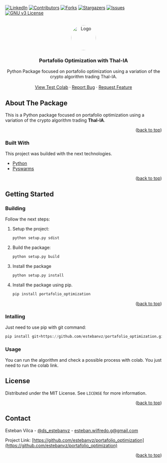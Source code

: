 <div id="top"></div>

[![LinkedIn][linkedin-shield]][linkedin-url]
[![Contributors][contributors-shield]][contributors-url]
[![Forks][forks-shield]][forks-url]
[![Stargazers][stars-shield]][stars-url]
[![Issues][issues-shield]][issues-url]
[![GNU v3 License][license-shield]][license-url]



<!-- PROJECT LOGO -->
<br />
<div align="center">
  <a href="https://github.com/estebanvz/portafolio_optimization/">
    <img src="https://avatars.githubusercontent.com/u/65377832?s=400&u=12c57a2350bcd69068ced71f630ca0d5559e6621&v=4)}" alt="Logo" width="80" height="80" style="border-radius:100%">
  </a>

  <h3 align="center"> Portafolio Optimization with Thal-IA
</h3>

  <p align="center">
    Python Package focused on portafolio optimization using a variation of the crypto algorithm trading Thal-IA.
    <br />
    <!-- <a href="https://github.com/estebanvz/portafolio_optimization"><strong>Explore the docs »</strong></a>
    <br /> -->
    <br />
    <a href="https://colab.research.google.com/drive/13X7DarOo4SaqaUodcXIPNqiNxSlHSNMA?usp=sharing">View Test Colab</a>
    ·
    <a href="https://github.com/estebanvz/portafolio_optimization/issues">Report Bug</a>
    ·
    <a href="https://github.com/estebanvz/portafolio_optimization/issues">Request Feature</a>
  </p>
</div>



<!-- TABLE OF CONTENTS
<details>
  <summary>Table of Contents</summary>
  <ol>
    <li>
      <a href="#about-the-project">About The Project</a>
      <ul>
        <li><a href="#built-with">Built With</a></li>
      </ul>
    </li>
    <li>
      <a href="#getting-started">Getting Started</a>
      <ul>
        <li><a href="#prerequisites">Prerequisites</a></li>
        <li><a href="#installation">Installation</a></li>
      </ul>
    </li>
    <li><a href="#usage">Usage</a></li>
    <li><a href="#roadmap">Roadmap</a></li>
    <li><a href="#contributing">Contributing</a></li>
    <li><a href="#license">License</a></li>
    <li><a href="#contact">Contact</a></li>
    <li><a href="#acknowledgments">Acknowledgments</a></li>
  </ol>
</details> -->



<!-- ABOUT THE PROJECT -->
## About The Package

This is a Python package focused on portafolio optimization using a variation of the crypto algorithm trading **Thal-IA**.

<p align="right">(<a href="#top">back to top</a>)</p>



### Built With

This project was builded with the next technologies.

* [Python](https://python.org/)
* [Pyswarms](https://pyswarms.readthedocs.io/en/latest/index.html)

<p align="right">(<a href="#top">back to top</a>)</p>



<!-- GETTING STARTED -->
## Getting Started


<!-- ### Prerequisites

You need the next components to run this project.
* Docker. To install it follow these steps [Click](https://docs.docker.com/get-docker/). 
  On Ubuntu, you can run:
```sh
sudo apt-get install docker-ce docker-ce-cli containerd.io
```
* Visual Studio Code. To install it follow these steps [Click](https://code.visualstudio.com/download). On Ubuntu, you can run:
```sh
sudo snap install code --classic
```
* Install the visual studio code extension "Remote - Containers" -->
### Building

Follow the next steps:

1. Setup the project:
   ```python
   python setup.py sdist
   ```
2. Build the package:
   ```python
   python setup.py build
   ```
3. Install the package
   ```python
   python setup.py install
   ```
4. Install the package using pip.
    ```bash
    pip install portafolio_optimization
    ```
<p align="right">(<a href="#top">back to top</a>)</p>

### Intalling

Just need to use pip with git command:
```python
pip install git+https://github.com/estebanvz/portafolio_optimization.git
```

### Usage

You can run the algorithm and check a possible process with colab. You just need to run the colab link.


<!-- USAGE EXAMPLES
## Usage

Use this space to show useful examples of how a project can be used. Additional screenshots, code examples and demos work well in this space. You may also link to more resources.

_For more examples, please refer to the [Documentation](https://example.com)_

<p align="right">(<a href="#top">back to top</a>)</p>



<!-- ROADMAP -->
<!-- ## Roadmap

- [x] Add Changelog
- [x] Add back to top links
- [ ] Add Additional Templates w/ Examples
- [ ] Add "components" document to easily copy & paste sections of the readme
- [ ] Multi-language Support
    - [ ] Chinese
    - [ ] Spanish

See the [open issues](https://github.com/estebanvz/portafolio_optimization/issues) for a full list of proposed features (and known issues).

<p align="right">(<a href="#top">back to top</a>)</p> -->

<!-- LICENSE -->
## License

Distributed under the MIT License. See `LICENSE` for more information.

<p align="right">(<a href="#top">back to top</a>)</p>



<!-- CONTACT -->
## Contact

Esteban Vilca - [@ds_estebanvz](https://twitter.com/ds_estebanvz) - [esteban.wilfredo.g@gmail.com](mailto:esteban.wilfredo.g@gmail.com)

Project Link: [https://github.com/estebanvz/portafolio_optimization](https://github.com/estebanvz/portafolio_optimization)

<p align="right">(<a href="#top">back to top</a>)</p>



<!-- MARKDOWN LINKS & IMAGES -->
<!-- https://www.markdownguide.org/basic-syntax/#reference-style-links -->
[contributors-shield]: https://img.shields.io/github/contributors/estebanvz/portafolio_optimization.svg
[contributors-url]: https://github.com/estebanvz/portafolio_optimization/graphs/contributors
[forks-shield]: https://img.shields.io/github/forks/estebanvz/portafolio_optimization.svg
[forks-url]: https://github.com/estebanvz/portafolio_optimization/network/members
[stars-shield]: https://img.shields.io/github/stars/estebanvz/portafolio_optimization.svg
[stars-url]: https://github.com/estebanvz/portafolio_optimization/stargazers
[issues-shield]: https://img.shields.io/github/issues/estebanvz/portafolio_optimization.svg
[issues-url]: https://github.com/estebanvz/portafolio_optimization/issues
[license-shield]: https://img.shields.io/github/license/estebanvz/portafolio_optimization.svg
[license-url]: https://github.com/estebanvz/portafolio_optimization/blob/main/LICENSE
[linkedin-shield]: https://img.shields.io/badge/-LinkedIn-black.svg?=linkedin&colorB=888
[linkedin-url]: https://linkedin.com/in/estebanvz
[product-screenshot]: images/screenshot.png